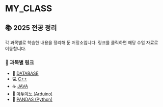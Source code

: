 # MY_CLASS

## 📚 2025 전공 정리

각 과목별로 학습한 내용을 정리해 둔 저장소입니다. 링크를 클릭하면 해당 수업 자료로 이동합니다.

### 🔗 과목별 링크
- 📘 [DATABASE](https://github.com/Junseung0526/MY_CLASS/tree/c5380ea0e8b809faf756ee627885f097259fb12f/DATABASE)  
- 💻 [C++](https://github.com/Junseung0526/MY_CLASS/tree/c5380ea0e8b809faf756ee627885f097259fb12f/CPP_CLASS)  
- ☕ [JAVA](https://github.com/Junseung0526/MY_CLASS/tree/c5380ea0e8b809faf756ee627885f097259fb12f/JAVA_CLASS)  
- 🔌 [아두이노 (Arduino)](https://github.com/Junseung0526/MY_CLASS/tree/5917372eceac8d5cbc9a714a7b2543737eaeea62/ARDUINO_CLASS)  
- 🐼 [PANDAS (Python)](https://github.com/Junseung0526/MY_CLASS/tree/c5380ea0e8b809faf756ee627885f097259fb12f/PANDAS)
